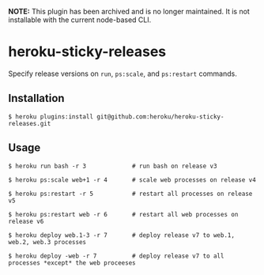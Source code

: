 **NOTE:** This plugin has been archived and is no longer maintained. It is not installable with the current node-based CLI.

# heroku-sticky-releases

Specify release versions on `run`, `ps:scale`, and `ps:restart` commands.

## Installation

```
$ heroku plugins:install git@github.com:heroku/heroku-sticky-releases.git
```

## Usage

```
$ heroku run bash -r 3             # run bash on release v3

$ heroku ps:scale web+1 -r 4       # scale web processes on release v4

$ heroku ps:restart -r 5           # restart all processes on release v5

$ heroku ps:restart web -r 6       # restart all web processes on release v6

$ heroku deploy web.1-3 -r 7       # deploy release v7 to web.1, web.2, web.3 processes

$ heroku deploy -web -r 7          # deploy release v7 to all processes *except* the web proceeses
```
